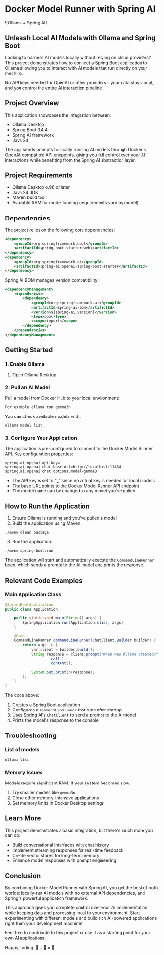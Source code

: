 # Docker Model Runner with Spring AI

![Ollama + Spring AI]


## Unleash Local AI Models with Ollama and Spring Boot

Looking to harness AI models locally without relying on cloud providers? This project demonstrates how to connect a Spring Boot application to Ollama allowing you to interact with AI models that run directly on your machine.

No API keys needed for OpenAI or other providers - your data stays local, and you control the entire AI interaction pipeline!

## Project Overview

This application showcases the integration between:

- Ollama Desktop 
- Spring Boot 3.4.4
- Spring AI framework
- Java 24

The app sends prompts to locally running AI models through Docker's OpenAI-compatible API endpoints, giving you full control over your AI interactions while benefiting from the Spring AI abstraction layer.

## Project Requirements

- Ollama Desktop o.96 or later
- Java 24 JDK
- Maven build tool
- Available RAM for model loading (requirements vary by model)

## Dependencies

The project relies on the following core dependencies:

```xml
<dependency>
    <groupId>org.springframework.boot</groupId>
    <artifactId>spring-boot-starter-web</artifactId>
</dependency>
<dependency>
    <groupId>org.springframework.ai</groupId>
    <artifactId>spring-ai-openai-spring-boot-starter</artifactId>
</dependency>
```

Spring AI BOM manages version compatibility:

```xml
<dependencyManagement>
    <dependencies>
        <dependency>
            <groupId>org.springframework.ai</groupId>
            <artifactId>spring-ai-bom</artifactId>
            <version>${spring-ai.version}</version>
            <type>pom</type>
            <scope>import</scope>
        </dependency>
    </dependencies>
</dependencyManagement>
```

## Getting Started

### 1. Enable Ollama


1. Open Ollama Desktop

### 2. Pull an AI Model

Pull a model from Docker Hub to your local environment:

```bash
For example ollama run gemma3n
```

You can check available models with:

```bash
ollama model list
```

### 3. Configure Your Application

The application is pre-configured to connect to the Docker Model Runner API. Key configuration properties:

```properties
spring.ai.openai.api-key=_
spring.ai.openai.chat.base-url=http://localhost:11434
spring.ai.openai.chat.options.model=gemma3
```

- The API key is set to "_" since no actual key is needed for local models
- The base URL points to the Docker Model Runner API endpoint
- The model name can be changed to any model you've pulled

## How to Run the Application

1. Ensure Ollama is running and you've pulled a model
2. Build the application using Maven:

```bash
./mvnw clean package
```

3. Run the application:

```bash
./mvnw spring-boot:run
```

The application will start and automatically execute the `CommandLineRunner` bean, which sends a prompt to the AI model and prints the response.

## Relevant Code Examples

### Main Application Class

```java
@SpringBootApplication
public class Application {

    public static void main(String[] args) {
        SpringApplication.run(Application.class, args);
    }

    @Bean
    CommandLineRunner commandLineRunner(ChatClient.Builder builder) {
        return args -> {
            var client = builder.build();
            String response = client.prompt("When was Ollama created?")
                    .call()
                    .content();

            System.out.println(response);
        };
    }
}
```

The code above:
1. Creates a Spring Boot application
2. Configures a `CommandLineRunner` that runs after startup
3. Uses Spring AI's `ChatClient` to send a prompt to the AI model
4. Prints the model's response to the console

## Troubleshooting

### List of models

```bash
ollama list
```

### Memory Issues

Models require significant RAM. If your system becomes slow:
1. Try smaller models like `gemma3n`
2. Close other memory-intensive applications
3. Set memory limits in Docker Desktop settings

## Learn More

This project demonstrates a basic integration, but there's much more you can do:
- Build conversational interfaces with chat history
- Implement streaming responses for real-time feedback
- Create vector stores for long-term memory
- Enhance model responses with prompt engineering

## Conclusion

By combining Docker Model Runner with Spring AI, you get the best of both worlds: locally-run AI models with no external API dependencies, and Spring's powerful application framework.

This approach gives you complete control over your AI implementation while keeping data and processing local to your environment. Start experimenting with different models and build rich AI-powered applications right from your development machine!

Feel free to contribute to this project or use it as a starting point for your own AI applications.

Happy coding! 🐳 + 🤖 = 🚀